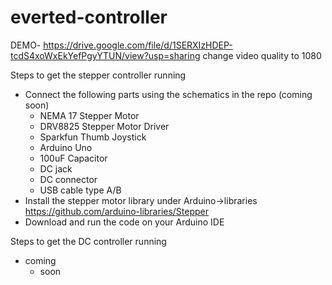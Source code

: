 # everted-controller
DEMO- https://drive.google.com/file/d/1SERXIzHDEP-tcdS4xoWxEkYefPgyYTUN/view?usp=sharing change video quality to 1080

Steps to get the stepper controller running
- Connect the following parts using the schematics in the repo (coming soon)
    - NEMA 17 Stepper Motor
    - DRV8825 Stepper Motor Driver
    - Sparkfun Thumb Joystick
    - Arduino Uno
    - 100uF Capacitor
    - DC jack
    - DC connector
    - USB cable type A/B
- Install the stepper motor library under Arduino->libraries https://github.com/arduino-libraries/Stepper
- Download and run the code on your Arduino IDE


Steps to get the DC controller running
 - coming
     - soon
